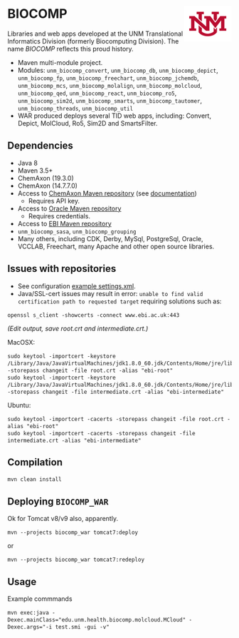 # BIOCOMP <img align="right" src="/doc/images/unm_new.png" height="80">

Libraries and web apps developed at the UNM Translational Informatics Division 
(formerly Biocomputing Division). The name _BIOCOMP_ reflects this proud history.

* Maven multi-module project.
* Modules: `unm_biocomp_convert`, `unm_biocomp_db`, `unm_biocomp_depict`, 
`unm_biocomp_fp`, `unm_biocomp_freechart`,
`unm_biocomp_jchemdb`, `unm_biocomp_mcs`, `unm_biocomp_molalign`, `unm_biocomp_molcloud`, 
`unm_biocomp_qed`, `unm_biocomp_react`, `unm_biocomp_ro5`, `unm_biocomp_sim2d`, 
`unm_biocomp_smarts`, `unm_biocomp_tautomer`, `unm_biocomp_threads`, `unm_biocomp_util`
* WAR produced deploys several TID web apps, including: Convert, Depict, MolCloud,
Ro5, Sim2D and SmartsFilter.

## Dependencies

* Java 8
* Maven 3.5+
* ChemAxon (19.3.0)
* ChemAxon (14.7.7.0)
* Access to [ChemAxon Maven repository](https://hub.chemaxon.com)
(see [documentation](https://docs.chemaxon.com/display/docs/Public+Repository))
  * Requires API key.
* Access to [Oracle Maven repository](https://https://maven.oracle.com)
  * Requires credentials.
* Access to [EBI Maven repository](http://www.ebi.ac.uk/intact/maven/nexus/content/repositories/ebi-repo/)
* `unm_biocomp_sasa`, `unm_biocomp_grouping`
* Many others, including CDK, Derby, MySql, PostgreSql, Oracle, VCCLAB, Freechart, 
many Apache and other open source libraries.

## Issues with repositories

* See configuration [example settings.xml](doc/settings.xml).
* Java/SSL-cert issues may result in error: `unable to find valid
certification path to requested target` requiring solutions such as:

```
openssl s_client -showcerts -connect www.ebi.ac.uk:443
```
_(Edit output, save root.crt and intermediate.crt.)_

MacOSX:
```
sudo keytool -importcert -keystore /Library/Java/JavaVirtualMachines/jdk1.8.0_60.jdk/Contents/Home/jre/lib/security/cacerts -storepass changeit -file root.crt -alias "ebi-root"
sudo keytool -importcert -keystore /Library/Java/JavaVirtualMachines/jdk1.8.0_60.jdk/Contents/Home/jre/lib/security/cacerts -storepass changeit -file intermediate.crt -alias "ebi-intermediate"
```

Ubuntu:
```
sudo keytool -importcert -cacerts -storepass changeit -file root.crt -alias "ebi-root"
sudo keytool -importcert -cacerts -storepass changeit -file intermediate.crt -alias "ebi-intermediate"
```

## Compilation

```
mvn clean install
```

## Deploying `BIOCOMP_WAR`

Ok for Tomcat v8/v9 also, apparently.

```
mvn --projects biocomp_war tomcat7:deploy
```

or

```
mvn --projects biocomp_war tomcat7:redeploy
```

## Usage

Example commmands

```
mvn exec:java -Dexec.mainClass="edu.unm.health.biocomp.molcloud.MCloud" -Dexec.args="-i test.smi -gui -v"
```
